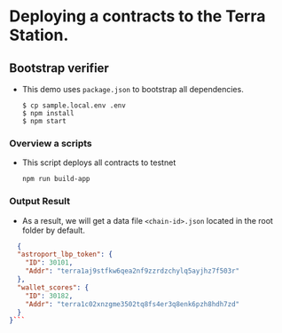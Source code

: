 # Deploying a contracts to the Terra Station. #

## Bootstrap verifier
* This demo uses `package.json` to bootstrap all dependencies.
  ```shell
  $ cp sample.local.env .env
  $ npm install
  $ npm start
  ```

### Overview a scripts
* This script deploys all contracts to testnet
  ```shell
  npm run build-app
  ```

### Output Result
* As a result, we will get a data file `<chain-id>.json` located in the root folder by default.
  
```json
  {
  "astroport_lbp_token": {
    "ID": 30101,
    "Addr": "terra1aj9stfkw6qea2nf9zzrdzchylq5ayjhz7f503r"
  },
  "wallet_scores": {
    "ID": 30182,
    "Addr": "terra1c02xnzgme3502tq8fs4er3q8enk6pzh8hdh7zd"
  }
}```
